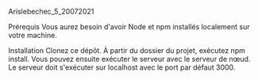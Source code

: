 Arislebechec_5_20072021

Prérequis
Vous aurez besoin d'avoir Node et npm installés localement sur votre machine.

Installation
Clonez ce dépôt. À partir du dossier du projet, exécutez npm install. Vous pouvez ensuite exécuter le serveur avec le serveur de nœud. Le serveur doit s'exécuter sur localhost avec le port par défaut 3000.
